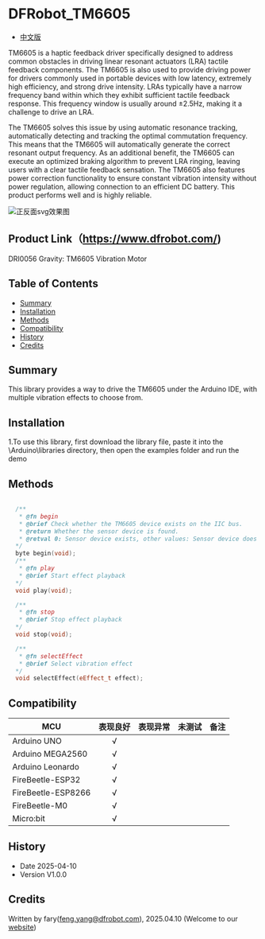 # DFRobot_TM6605

* [中文版](./README_CN.md)

TM6605 is a haptic feedback driver specifically designed to address common obstacles in driving linear resonant actuators (LRA) tactile feedback components. The TM6605 is also used to provide driving power for drivers commonly used in portable devices with low latency, extremely high efficiency, and strong drive intensity. LRAs typically have a narrow frequency band within which they exhibit sufficient tactile feedback response. This frequency window is usually around ±2.5Hz, making it a challenge to drive an LRA.

The TM6605 solves this issue by using automatic resonance tracking, automatically detecting and tracking the optimal commutation frequency. This means that the TM6605 will automatically generate the correct resonant output frequency. As an additional benefit, the TM6605 can execute an optimized braking algorithm to prevent LRA ringing, leaving users with a clear tactile feedback sensation. The TM6605 also features power correction functionality to ensure constant vibration intensity without power regulation, allowing connection to an efficient DC battery. This product performs well and is highly reliable.

   
   
![正反面svg效果图](../resources/images/DRI0056.png)

## Product Link（https://www.dfrobot.com/)

DRI0056 Gravity: TM6605 Vibration Motor

## Table of Contents

* [Summary](#summary)
* [Installation](#installation)
* [Methods](#methods)
* [Compatibility](#compatibility)
* [History](#history)
* [Credits](#credits)


## Summary


This library provides a way to drive the TM6605 under the Arduino IDE, with multiple vibration effects to choose from.


## Installation

1.To use this library, first download the library file, paste it into the \Arduino\libraries directory, then open the examples folder and run the demo 
## Methods
```C++

  /**
   * @fn begin
   * @brief Check whether the TM6605 device exists on the IIC bus.
   * @return Whether the sensor device is found.
   * @retval 0: Sensor device exists, other values: Sensor device does not exist.
  */
  byte begin(void);
  /**
   * @fn play
   * @brief Start effect playback
  */
  void play(void);

  /**
   * @fn stop
   * @brief Stop effect playback
  */
  void stop(void);

  /**
   * @fn selectEffect
   * @brief Select vibration effect
  */
  void selectEffect(eEffect_t effect);


```

## Compatibility

MCU                | 表现良好	|表现异常	|未测试	|备注 |
------------------ | :----------: | :----------: | :---------: | -----
Arduino UNO        |      √       |              |             | 
Arduino MEGA2560        |      √       |              |             | 
Arduino Leonardo        |      √       |              |             | 
FireBeetle-ESP32        |      √       |              |             | 
FireBeetle-ESP8266        |      √       |              |             | 
FireBeetle-M0        |      √       |              |             | 
Micro:bit        |      √       |              |             |

## History

- Date 2025-04-10
- Version V1.0.0
## Credits
Written by fary(feng.yang@dfrobot.com), 2025.04.10 (Welcome to our [website](https://www.dfrobot.com/))
